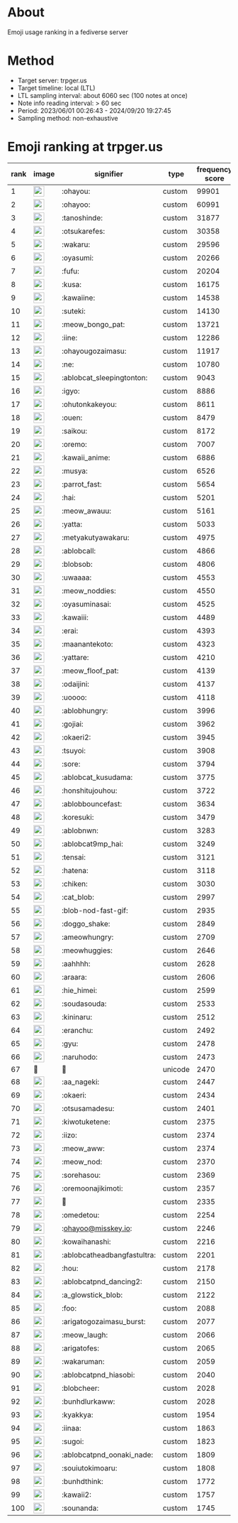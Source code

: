 # About
Emoji usage ranking in a fediverse server

# Method
- Target server: trpger.us
- Target timeline: local (LTL)
- LTL sampling interval: about 6060 sec (100 notes at once)
- Note info reading interval: > 60 sec
- Period: 2023/06/01 00:26:43 - 2024/09/20 19:27:45 
- Sampling method: non-exhaustive

# Emoji ranking at trpger.us

|rank|image|signifier|type|frequency score|
|----|----|----|----|----|
|1|<img height="24" src="https://trpger.us/emoji/ohayou.webp">|:ohayou:|custom|99901|
|2|<img height="24" src="https://trpger.us/emoji/ohayoo.webp">|:ohayoo:|custom|60991|
|3|<img height="24" src="https://trpger.us/emoji/tanoshinde.webp">|:tanoshinde:|custom|31877|
|4|<img height="24" src="https://trpger.us/emoji/otsukarefes.webp">|:otsukarefes:|custom|30358|
|5|<img height="24" src="https://trpger.us/emoji/wakaru.webp">|:wakaru:|custom|29596|
|6|<img height="24" src="https://trpger.us/emoji/oyasumi.webp">|:oyasumi:|custom|20266|
|7|<img height="24" src="https://trpger.us/emoji/fufu.webp">|:fufu:|custom|20204|
|8|<img height="24" src="https://trpger.us/emoji/kusa.webp">|:kusa:|custom|16175|
|9|<img height="24" src="https://trpger.us/emoji/kawaiine.webp">|:kawaiine:|custom|14538|
|10|<img height="24" src="https://trpger.us/emoji/suteki.webp">|:suteki:|custom|14130|
|11|<img height="24" src="https://trpger.us/emoji/meow_bongo_pat.webp">|:meow_bongo_pat:|custom|13721|
|12|<img height="24" src="https://trpger.us/emoji/iine.webp">|:iine:|custom|12286|
|13|<img height="24" src="https://trpger.us/emoji/ohayougozaimasu.webp">|:ohayougozaimasu:|custom|11917|
|14|<img height="24" src="https://trpger.us/emoji/ne.webp">|:ne:|custom|10780|
|15|<img height="24" src="https://trpger.us/emoji/ablobcat_sleepingtonton.webp">|:ablobcat_sleepingtonton:|custom|9043|
|16|<img height="24" src="https://trpger.us/emoji/igyo.webp">|:igyo:|custom|8886|
|17|<img height="24" src="https://trpger.us/emoji/ohutonkakeyou.webp">|:ohutonkakeyou:|custom|8611|
|18|<img height="24" src="https://trpger.us/emoji/ouen.webp">|:ouen:|custom|8479|
|19|<img height="24" src="https://trpger.us/emoji/saikou.webp">|:saikou:|custom|8172|
|20|<img height="24" src="https://trpger.us/emoji/oremo.webp">|:oremo:|custom|7007|
|21|<img height="24" src="https://trpger.us/emoji/kawaii_anime.webp">|:kawaii_anime:|custom|6886|
|22|<img height="24" src="https://trpger.us/emoji/musya.webp">|:musya:|custom|6526|
|23|<img height="24" src="https://trpger.us/emoji/parrot_fast.webp">|:parrot_fast:|custom|5654|
|24|<img height="24" src="https://trpger.us/emoji/hai.webp">|:hai:|custom|5201|
|25|<img height="24" src="https://trpger.us/emoji/meow_awauu.webp">|:meow_awauu:|custom|5161|
|26|<img height="24" src="https://trpger.us/emoji/yatta.webp">|:yatta:|custom|5033|
|27|<img height="24" src="https://trpger.us/emoji/metyakutyawakaru.webp">|:metyakutyawakaru:|custom|4975|
|28|<img height="24" src="https://trpger.us/emoji/ablobcall.webp">|:ablobcall:|custom|4866|
|29|<img height="24" src="https://trpger.us/emoji/blobsob.webp">|:blobsob:|custom|4806|
|30|<img height="24" src="https://trpger.us/emoji/uwaaaa.webp">|:uwaaaa:|custom|4553|
|31|<img height="24" src="https://trpger.us/emoji/meow_noddies.webp">|:meow_noddies:|custom|4550|
|32|<img height="24" src="https://trpger.us/emoji/oyasuminasai.webp">|:oyasuminasai:|custom|4525|
|33|<img height="24" src="https://trpger.us/emoji/kawaiii.webp">|:kawaiii:|custom|4489|
|34|<img height="24" src="https://trpger.us/emoji/erai.webp">|:erai:|custom|4393|
|35|<img height="24" src="https://trpger.us/emoji/maanantekoto.webp">|:maanantekoto:|custom|4323|
|36|<img height="24" src="https://trpger.us/emoji/yattare.webp">|:yattare:|custom|4210|
|37|<img height="24" src="https://trpger.us/emoji/meow_floof_pat.webp">|:meow_floof_pat:|custom|4139|
|38|<img height="24" src="https://trpger.us/emoji/odaijini.webp">|:odaijini:|custom|4137|
|39|<img height="24" src="https://trpger.us/emoji/uoooo.webp">|:uoooo:|custom|4118|
|40|<img height="24" src="https://trpger.us/emoji/ablobhungry.webp">|:ablobhungry:|custom|3996|
|41|<img height="24" src="https://trpger.us/emoji/gojiai.webp">|:gojiai:|custom|3962|
|42|<img height="24" src="https://trpger.us/emoji/okaeri2.webp">|:okaeri2:|custom|3945|
|43|<img height="24" src="https://trpger.us/emoji/tsuyoi.webp">|:tsuyoi:|custom|3908|
|44|<img height="24" src="https://trpger.us/emoji/sore.webp">|:sore:|custom|3794|
|45|<img height="24" src="https://trpger.us/emoji/ablobcat_kusudama.webp">|:ablobcat_kusudama:|custom|3775|
|46|<img height="24" src="https://trpger.us/emoji/honshitujouhou.webp">|:honshitujouhou:|custom|3722|
|47|<img height="24" src="https://trpger.us/emoji/ablobbouncefast.webp">|:ablobbouncefast:|custom|3634|
|48|<img height="24" src="https://trpger.us/emoji/koresuki.webp">|:koresuki:|custom|3479|
|49|<img height="24" src="https://trpger.us/emoji/ablobnwn.webp">|:ablobnwn:|custom|3283|
|50|<img height="24" src="https://trpger.us/emoji/ablobcat9mp_hai.webp">|:ablobcat9mp_hai:|custom|3249|
|51|<img height="24" src="https://trpger.us/emoji/tensai.webp">|:tensai:|custom|3121|
|52|<img height="24" src="https://trpger.us/emoji/hatena.webp">|:hatena:|custom|3118|
|53|<img height="24" src="https://trpger.us/emoji/chiken.webp">|:chiken:|custom|3030|
|54|<img height="24" src="https://trpger.us/emoji/cat_blob.webp">|:cat_blob:|custom|2997|
|55|<img height="24" src="https://trpger.us/emoji/blob-nod-fast-gif.webp">|:blob-nod-fast-gif:|custom|2935|
|56|<img height="24" src="https://trpger.us/emoji/doggo_shake.webp">|:doggo_shake:|custom|2849|
|57|<img height="24" src="https://trpger.us/emoji/ameowhungry.webp">|:ameowhungry:|custom|2709|
|58|<img height="24" src="https://trpger.us/emoji/meowhuggies.webp">|:meowhuggies:|custom|2646|
|59|<img height="24" src="https://trpger.us/emoji/aahhhh.webp">|:aahhhh:|custom|2628|
|60|<img height="24" src="https://trpger.us/emoji/araara.webp">|:araara:|custom|2606|
|61|<img height="24" src="https://trpger.us/emoji/hie_himei.webp">|:hie_himei:|custom|2599|
|62|<img height="24" src="https://trpger.us/emoji/soudasouda.webp">|:soudasouda:|custom|2533|
|63|<img height="24" src="https://trpger.us/emoji/kininaru.webp">|:kininaru:|custom|2512|
|64|<img height="24" src="https://trpger.us/emoji/eranchu.webp">|:eranchu:|custom|2492|
|65|<img height="24" src="https://trpger.us/emoji/gyu.webp">|:gyu:|custom|2478|
|66|<img height="24" src="https://trpger.us/emoji/naruhodo.webp">|:naruhodo:|custom|2473|
|67|🍮|🍮|unicode|2470|
|68|<img height="24" src="https://trpger.us/emoji/aa_nageki.webp">|:aa_nageki:|custom|2447|
|69|<img height="24" src="https://trpger.us/emoji/okaeri.webp">|:okaeri:|custom|2434|
|70|<img height="24" src="https://trpger.us/emoji/otsusamadesu.webp">|:otsusamadesu:|custom|2401|
|71|<img height="24" src="https://trpger.us/emoji/kiwotuketene.webp">|:kiwotuketene:|custom|2375|
|72|<img height="24" src="https://trpger.us/emoji/iizo.webp">|:iizo:|custom|2374|
|73|<img height="24" src="https://trpger.us/emoji/meow_aww.webp">|:meow_aww:|custom|2374|
|74|<img height="24" src="https://trpger.us/emoji/meow_nod.webp">|:meow_nod:|custom|2370|
|75|<img height="24" src="https://trpger.us/emoji/sorehasou.webp">|:sorehasou:|custom|2369|
|76|<img height="24" src="https://trpger.us/emoji/oremoonajikimoti.webp">|:oremoonajikimoti:|custom|2357|
|77|<img height="24" src="https://trpger.us/emoji/birthday.webp">|:birthday:|custom|2335|
|78|<img height="24" src="https://trpger.us/emoji/omedetou.webp">|:omedetou:|custom|2254|
|79|<img height="24" src="https://trpger.us/emoji/ohayoo.webp">|:ohayoo@misskey.io:|custom|2246|
|80|<img height="24" src="https://trpger.us/emoji/kowaihanashi.webp">|:kowaihanashi:|custom|2216|
|81|<img height="24" src="https://trpger.us/emoji/ablobcatheadbangfastultra.webp">|:ablobcatheadbangfastultra:|custom|2201|
|82|<img height="24" src="https://trpger.us/emoji/hou.webp">|:hou:|custom|2178|
|83|<img height="24" src="https://trpger.us/emoji/ablobcatpnd_dancing2.webp">|:ablobcatpnd_dancing2:|custom|2150|
|84|<img height="24" src="https://trpger.us/emoji/a_glowstick_blob.webp">|:a_glowstick_blob:|custom|2122|
|85|<img height="24" src="https://trpger.us/emoji/foo.webp">|:foo:|custom|2088|
|86|<img height="24" src="https://trpger.us/emoji/arigatogozaimasu_burst.webp">|:arigatogozaimasu_burst:|custom|2077|
|87|<img height="24" src="https://trpger.us/emoji/meow_laugh.webp">|:meow_laugh:|custom|2066|
|88|<img height="24" src="https://trpger.us/emoji/arigatofes.webp">|:arigatofes:|custom|2065|
|89|<img height="24" src="https://trpger.us/emoji/wakaruman.webp">|:wakaruman:|custom|2059|
|90|<img height="24" src="https://trpger.us/emoji/ablobcatpnd_hiasobi.webp">|:ablobcatpnd_hiasobi:|custom|2040|
|91|<img height="24" src="https://trpger.us/emoji/blobcheer.webp">|:blobcheer:|custom|2028|
|92|<img height="24" src="https://trpger.us/emoji/bunhdlurkaww.webp">|:bunhdlurkaww:|custom|2028|
|93|<img height="24" src="https://trpger.us/emoji/kyakkya.webp">|:kyakkya:|custom|1954|
|94|<img height="24" src="https://trpger.us/emoji/iinaa.webp">|:iinaa:|custom|1863|
|95|<img height="24" src="https://trpger.us/emoji/sugoi.webp">|:sugoi:|custom|1823|
|96|<img height="24" src="https://trpger.us/emoji/ablobcatpnd_oonaki_nade.webp">|:ablobcatpnd_oonaki_nade:|custom|1809|
|97|<img height="24" src="https://trpger.us/emoji/souiutokimoaru.webp">|:souiutokimoaru:|custom|1808|
|98|<img height="24" src="https://trpger.us/emoji/bunhdthink.webp">|:bunhdthink:|custom|1772|
|99|<img height="24" src="https://trpger.us/emoji/kawaii2.webp">|:kawaii2:|custom|1757|
|100|<img height="24" src="https://trpger.us/emoji/sounanda.webp">|:sounanda:|custom|1745|

